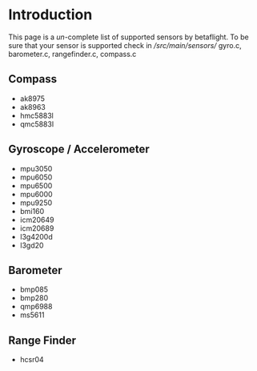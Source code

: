# Introduction

This page is a _un_-complete list of supported sensors by betaflight. To be sure that your sensor is supported check in _/src/main/sensors/_ gyro.c, barometer.c, rangefinder.c, compass.c 

## Compass
* ak8975
* ak8963
* hmc5883l
* qmc5883l


## Gyroscope / Accelerometer
* mpu3050
* mpu6050
* mpu6500
* mpu6000
* mpu9250
* bmi160
* icm20649
* icm20689
* l3g4200d
* l3gd20


## Barometer
* bmp085
* bmp280
* qmp6988
* ms5611


## Range Finder
* hcsr04